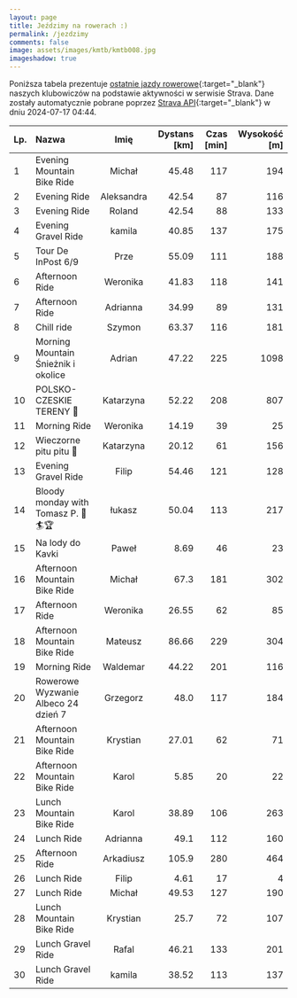 ```yaml
---
layout: page
title: Jeździmy na rowerach :)
permalink: /jezdzimy
comments: false
image: assets/images/kmtb/kmtb008.jpg
imageshadow: true
---
```


Poniższa tabela prezentuje [ostatnie jazdy rowerowe](https://www.strava.com/clubs/336381){:target="_blank"} naszych klubowiczów na podstawie aktywności w serwisie Strava. Dane zostały automatycznie pobrane poprzez [Strava API](https://developers.strava.com/docs/reference/#api-Clubs-getClubActivitiesById){:target="_blank"} w dniu 2024-07-17 04:44.

Lp. | Nazwa | Imię | Dystans [km] | Czas [min] | Wysokość [m]
:--- | :--- | :---: | ---: | ---: | ---:
1|Evening Mountain Bike Ride|Michał|45.48|117|194
2|Evening Ride|Aleksandra|42.54|87|116
3|Evening Ride|Roland|42.54|88|133
4|Evening Gravel Ride|kamila|40.85|137|175
5|Tour De InPost 6/9|Prze|55.09|111|188
6|Afternoon Ride|Weronika|41.83|118|141
7|Afternoon Ride|Adrianna|34.99|89|131
8|Chill ride|Szymon|63.37|116|181
9|Morning Mountain Śnieżnik i okolice|Adrian|47.22|225|1098
10|POLSKO-CZESKIE TERENY 🚴|Katarzyna|52.22|208|807
11|Morning Ride|Weronika|14.19|39|25
12|Wieczorne pitu pitu 🚴|Katarzyna|20.12|61|156
13|Evening Gravel Ride|Filip|54.46|121|128
14|Bloody monday with Tomasz P. 🫡🏄🏆|łukasz|50.04|113|217
15|Na lody do Kavki|Paweł|8.69|46|23
16|Afternoon Mountain Bike Ride|Michał|67.3|181|302
17|Afternoon Ride|Weronika|26.55|62|85
18|Afternoon Mountain Bike Ride|Mateusz|86.66|229|304
19|Morning Ride|Waldemar|44.22|201|116
20|Rowerowe Wyzwanie Albeco 24 dzień 7|Grzegorz|48.0|117|184
21|Afternoon Mountain Bike Ride|Krystian|27.01|62|71
22|Afternoon Mountain Bike Ride|Karol|5.85|20|22
23|Lunch Mountain Bike Ride|Karol|38.89|106|263
24|Lunch Ride|Adrianna|49.1|112|160
25|Afternoon Ride|Arkadiusz|105.9|280|464
26|Lunch Ride|Filip|4.61|17|4
27|Lunch Ride|Michał|49.53|127|190
28|Lunch Mountain Bike Ride|Krystian|25.7|72|107
29|Lunch Gravel Ride|Rafal|46.21|133|201
30|Lunch Gravel Ride|kamila|38.52|113|137
